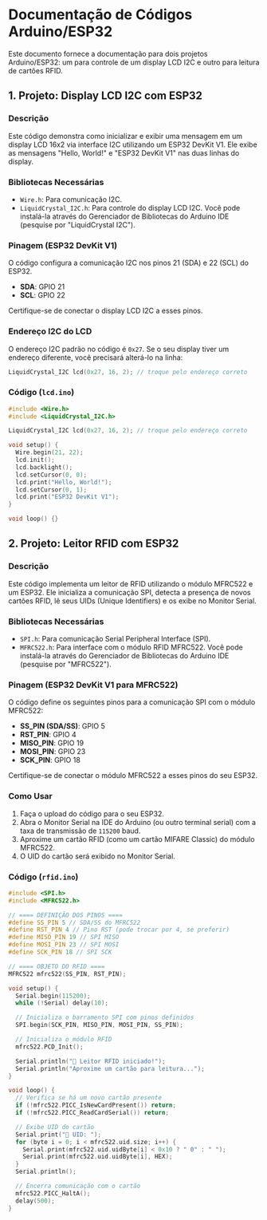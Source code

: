 # Documentação de Códigos Arduino/ESP32

Este documento fornece a documentação para dois projetos Arduino/ESP32: um para controle de um display LCD I2C e outro para leitura de cartões RFID.

## 1. Projeto: Display LCD I2C com ESP32

### Descrição

Este código demonstra como inicializar e exibir uma mensagem em um display LCD 16x2 via interface I2C utilizando um ESP32 DevKit V1. Ele exibe as mensagens "Hello, World!" e "ESP32 DevKit V1" nas duas linhas do display.

### Bibliotecas Necessárias

*   `Wire.h`: Para comunicação I2C.
*   `LiquidCrystal_I2C.h`: Para controle do display LCD I2C. Você pode instalá-la através do Gerenciador de Bibliotecas do Arduino IDE (pesquise por "LiquidCrystal I2C").

### Pinagem (ESP32 DevKit V1)

O código configura a comunicação I2C nos pinos 21 (SDA) e 22 (SCL) do ESP32.

*   **SDA**: GPIO 21
*   **SCL**: GPIO 22

Certifique-se de conectar o display LCD I2C a esses pinos.

### Endereço I2C do LCD

O endereço I2C padrão no código é `0x27`. Se o seu display tiver um endereço diferente, você precisará alterá-lo na linha:

```cpp
LiquidCrystal_I2C lcd(0x27, 16, 2); // troque pelo endereço correto
```

### Código (`lcd.ino`)

```cpp
#include <Wire.h>
#include <LiquidCrystal_I2C.h>

LiquidCrystal_I2C lcd(0x27, 16, 2); // troque pelo endereço correto

void setup() {
  Wire.begin(21, 22);
  lcd.init();
  lcd.backlight();
  lcd.setCursor(0, 0);
  lcd.print("Hello, World!");
  lcd.setCursor(0, 1);
  lcd.print("ESP32 DevKit V1");
}

void loop() {}
```

## 2. Projeto: Leitor RFID com ESP32

### Descrição

Este código implementa um leitor de RFID utilizando o módulo MFRC522 e um ESP32. Ele inicializa a comunicação SPI, detecta a presença de novos cartões RFID, lê seus UIDs (Unique Identifiers) e os exibe no Monitor Serial.

### Bibliotecas Necessárias

*   `SPI.h`: Para comunicação Serial Peripheral Interface (SPI).
*   `MFRC522.h`: Para interface com o módulo RFID MFRC522. Você pode instalá-la através do Gerenciador de Bibliotecas do Arduino IDE (pesquise por "MFRC522").

### Pinagem (ESP32 DevKit V1 para MFRC522)

O código define os seguintes pinos para a comunicação SPI com o módulo MFRC522:

*   **SS_PIN (SDA/SS)**: GPIO 5
*   **RST_PIN**: GPIO 4
*   **MISO_PIN**: GPIO 19
*   **MOSI_PIN**: GPIO 23
*   **SCK_PIN**: GPIO 18

Certifique-se de conectar o módulo MFRC522 a esses pinos do seu ESP32.

### Como Usar

1.  Faça o upload do código para o seu ESP32.
2.  Abra o Monitor Serial na IDE do Arduino (ou outro terminal serial) com a taxa de transmissão de `115200` baud.
3.  Aproxime um cartão RFID (como um cartão MIFARE Classic) do módulo MFRC522.
4.  O UID do cartão será exibido no Monitor Serial.

### Código (`rfid.ino`)

```cpp
#include <SPI.h>
#include <MFRC522.h>

// ==== DEFINIÇÃO DOS PINOS ====
#define SS_PIN 5 // SDA/SS do MFRC522
#define RST_PIN 4 // Pino RST (pode trocar por 4, se preferir)
#define MISO_PIN 19 // SPI MISO
#define MOSI_PIN 23 // SPI MOSI
#define SCK_PIN 18 // SPI SCK

// ==== OBJETO DO RFID ====
MFRC522 mfrc522(SS_PIN, RST_PIN);

void setup() {
  Serial.begin(115200);
  while (!Serial) delay(10);

  // Inicializa o barramento SPI com pinos definidos
  SPI.begin(SCK_PIN, MISO_PIN, MOSI_PIN, SS_PIN);

  // Inicializa o módulo RFID
  mfrc522.PCD_Init();

  Serial.println("📡 Leitor RFID iniciado!");
  Serial.println("Aproxime um cartão para leitura...");
}

void loop() {
  // Verifica se há um novo cartão presente
  if (!mfrc522.PICC_IsNewCardPresent()) return;
  if (!mfrc522.PICC_ReadCardSerial()) return;

  // Exibe UID do cartão
  Serial.print("🎫 UID: ");
  for (byte i = 0; i < mfrc522.uid.size; i++) {
    Serial.print(mfrc522.uid.uidByte[i] < 0x10 ? " 0" : " ");
    Serial.print(mfrc522.uid.uidByte[i], HEX);
  }
  Serial.println();

  // Encerra comunicação com o cartão
  mfrc522.PICC_HaltA();
  delay(500);
}
```


